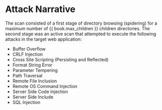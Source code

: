 # Attack Narrative

The scan consisted of a first stage of directory browsing (spidering) for a maximum number of {{ book.max_children }} children directories. The second stage was an active scan that attempted to execute the following attacks in the target web application:
- Buffer Overflow
- CRLF Injection
- Cross Site Scripting (Persisting and Reflected)
- Format String Error
- Parameter Tempering
- Path Traversal
- Remote File Inclusion
- Remote OS Command Injection
- Server Side Code Injection
- Server Side Include
- SQL Injection
